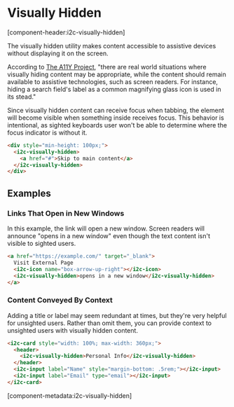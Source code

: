 # Visually Hidden

[component-header:i2c-visually-hidden]

The visually hidden utility makes content accessible to assistive devices without displaying it on the screen.

According to [The A11Y Project](https://www.a11yproject.com/posts/2013-01-11-how-to-hide-content/), "there are real world situations where visually hiding content may be appropriate, while the content should remain available to assistive technologies, such as screen readers. For instance, hiding a search field's label as a common magnifying glass icon is used in its stead."

Since visually hidden content can receive focus when tabbing, the element will become visible when something inside receives focus. This behavior is intentional, as sighted keyboards user won't be able to determine where the focus indicator is without it.

```html preview
<div style="min-height: 100px;">
  <i2c-visually-hidden>
    <a href="#">Skip to main content</a>
  </i2c-visually-hidden>
</div>
```

## Examples

### Links That Open in New Windows

In this example, the link will open a new window. Screen readers will announce "opens in a new window" even though the text content isn't visible to sighted users.

```html preview
<a href="https://example.com/" target="_blank">
  Visit External Page
  <i2c-icon name="box-arrow-up-right"></i2c-icon>
  <i2c-visually-hidden>opens in a new window</i2c-visually-hidden>
</a>
```

### Content Conveyed By Context

Adding a title or label may seem redundant at times, but they're very helpful for unsighted users. Rather than omit them, you can provide context to unsighted users with visually hidden content.

```html preview
<i2c-card style="width: 100%; max-width: 360px;">
  <header>
    <i2c-visually-hidden>Personal Info</i2c-visually-hidden>
  </header>
  <i2c-input label="Name" style="margin-bottom: .5rem;"></i2c-input>
  <i2c-input label="Email" type="email"></i2c-input>
</i2c-card>
```

[component-metadata:i2c-visually-hidden]
